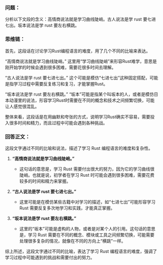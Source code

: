 ### 问题：

分析以下文段的含义：高情商说法就是学习曲线陡峭。古人说法是学 rust 要七进七出。坂本说法是学 rust 要左右横跳。

### 思维链： 

首先，这段话在讨论学习Rust编程语言的难度，用了几个不同的比喻来表达。

“高情商说法就是学习曲线陡峭。” 这里用“学习曲线陡峭”来形容Rust难学，意思是刚开始学的时候会遇到很多困难，需要花很多时间去理解。

“古人说法是学 rust 要七进七出。” 这个可能是模仿“七进七出”这种固定搭配，可能是指学习过程中需要反复练习和复习，才能掌握Rust。

“坂本说法是学 rust 要左右横跳。” “坂本”可能是指某个叫坂本的人，或者是模仿日本动漫里的说法，形容学习Rust时需要在不同的概念和技术之间频繁切换，可能让人感觉很混乱。

整体来看，这段话是在用幽默和夸张的方式，说明学习Rust确实不容易，需要投入很多时间和精力，而且过程中可能会遇到各种挑战。

### 回答正文：

这段文字通过不同的比喻和说法，描述了学习 Rust 编程语言的难度和复杂性。

1. **“高情商说法就是学习曲线陡峭。”**
   - 这句话的意思是，学习 Rust 需要付出很大的努力，因为它的学习曲线很陡峭。也就是说，初学者在学习 Rust 时可能会遇到很多困难，需要花费较多的时间和精力来掌握。

2. **“古人说法是学 rust 要七进七出。”**
   - 这里可能是在模仿某些古籍中对学习的描述，如“七进七出”可能形容学习 Rust 需要反复多次地学习和实践，才能真正掌握。

3. **“坂本说法是学 rust 要左右横跳。”**
   - 这里的“坂本”可能是虚构的人物，或者是对某个人的引用。这句话的意思是，学习 Rust 需要在不同的概念、模块或工具之间频繁切换，可能需要处理很多复杂的情况，就像在不同的方向上“横跳”一样。

综上所述，这段文字通过不同的比喻，表达了学习 Rust 编程语言的难度，强调了学习过程中可能遇到的挑战和需要付出的努力。